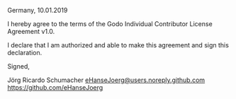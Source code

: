 Germany, 10.01.2019

I hereby agree to the terms of the Godo Individual Contributor License
Agreement v1.0.

I declare that I am authorized and able to make this agreement and sign this
declaration.

Signed,

Jörg Ricardo Schumacher eHanseJoerg@users.noreply.github.com https://github.com/eHanseJoerg
